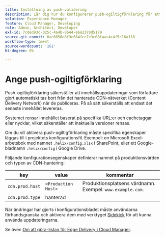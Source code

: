 ```yaml
---
title: Inställning av push-validering
description: Lär dig hur du konfigurerar push-ogiltigförklaring för att skapa en egen produktion för CDN.
solution: Experience Manager
feature: Cloud Manager, Developing
role: Admin, Architect, Developer
exl-id: 7cded93c-325c-4a4b-8644-e6a2379d5179
source-git-commit: 0ac6856e8f3e664fcc7e3c08faac4c4f5c16af18
workflow-type: tm+mt
source-wordcount: '161'
ht-degree: 0%

---
```


# Ange push-ogiltigförklaring

Push-ogiltigförklaring säkerställer att innehållsuppdateringar som författare gjort automatiskt tas bort från det hanterade CDN-nätverket (Content Delivery Network) när de publiceras. På så sätt säkerställs att endast det senaste innehållet levereras.

Systemet rensar innehållet baserat på specifika URL:er och cachetaggar eller nycklar, vilket säkerställer att inaktuella versioner rensas.

Om du vill aktivera push-ogiltigförklaring måste specifika egenskaper läggas till i projektets konfigurationsfil. Exempel: en Microsoft Excel-arbetsbok med namnet `.helix/config.xlsx` i SharePoint, eller ett Google-bladnamn `.helix/config` i Google Drive.

Följande konfigurationsegenskaper definierar namnet på produktionsvärden och typen av CDN-hantering:

| key | value | kommentar |
| --- | --- | --- |
| `cdn.prod.host` | `<Production Host>` | Produktionsplatsens värdnamn. Exempel: `www.example.com`. |
| `cdn.prod.type` | hanterad |   |

När ändringar har gjorts i konfigurationsbladet måste användarna förhandsgranska och aktivera dem med verktyget [Sidekick](/help/edge/docs/sidekick.md) för att kunna använda uppdateringarna.

Se även [Om att göra-listan för Edge Delivery i Cloud Manager](/help/implementing/cloud-manager/edge-delivery/introduction-to-edge-delivery-services.md#ed-todo-list).
